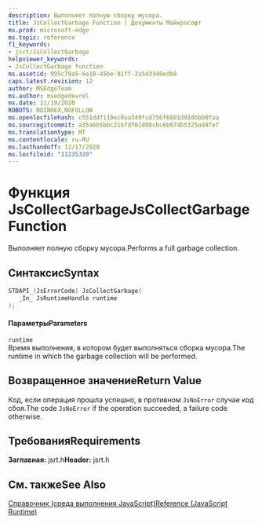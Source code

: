 ```yaml
---
description: Выполняет полную сборку мусора.
title: JsCollectGarbage Function | Документы Майкрософт
ms.prod: microsoft-edge
ms.topic: reference
f1_keywords:
- jsrt/JsCollectGarbage
helpviewer_keywords:
- JsCollectGarbage function
ms.assetid: 995c79a5-6e18-45be-81ff-2a5d3348edb8
caps.latest.revision: 12
author: MSEdgeTeam
ms.author: msedgedevrel
ms.date: 11/19/2020
ROBOTS: NOINDEX,NOFOLLOW
ms.openlocfilehash: c551ddf119ec0aa349fcd756f6001d92dbbb0faa
ms.sourcegitcommit: a35a6b5bbc21b7df61d08cbc6b074b5325ad4fef
ms.translationtype: MT
ms.contentlocale: ru-RU
ms.lasthandoff: 12/17/2020
ms.locfileid: "11235320"
---
```

# <span data-ttu-id="625f0-103">Функция JsCollectGarbage</span><span class="sxs-lookup"><span data-stu-id="625f0-103">JsCollectGarbage Function</span></span>

<span data-ttu-id="625f0-104">Выполняет полную сборку мусора.</span><span class="sxs-lookup"><span data-stu-id="625f0-104">Performs a full garbage collection.</span></span>  
  
## <span data-ttu-id="625f0-105">Синтаксис</span><span class="sxs-lookup"><span data-stu-id="625f0-105">Syntax</span></span>  
  
```cpp  
STDAPI_(JsErrorCode) JsCollectGarbage(  
   _In_ JsRuntimeHandle runtime  
);  
```  
  
#### <span data-ttu-id="625f0-106">Параметры</span><span class="sxs-lookup"><span data-stu-id="625f0-106">Parameters</span></span>  
 `runtime`  
 <span data-ttu-id="625f0-107">Время выполнения, в котором будет выполняться сборка мусора.</span><span class="sxs-lookup"><span data-stu-id="625f0-107">The runtime in which the garbage collection will be performed.</span></span>  
  
## <span data-ttu-id="625f0-108">Возвращенное значение</span><span class="sxs-lookup"><span data-stu-id="625f0-108">Return Value</span></span>  
 <span data-ttu-id="625f0-109">Код, если операция прошла успешно, в противном `JsNoError` случае код сбоя.</span><span class="sxs-lookup"><span data-stu-id="625f0-109">The code `JsNoError` if the operation succeeded, a failure code otherwise.</span></span>  
  
## <span data-ttu-id="625f0-110">Требования</span><span class="sxs-lookup"><span data-stu-id="625f0-110">Requirements</span></span>  
 <span data-ttu-id="625f0-111">**Заглавная:** jsrt.h</span><span class="sxs-lookup"><span data-stu-id="625f0-111">**Header:** jsrt.h</span></span>  
  
## <span data-ttu-id="625f0-112">См. также</span><span class="sxs-lookup"><span data-stu-id="625f0-112">See Also</span></span>  
 [<span data-ttu-id="625f0-113">Справочник (среда выполнения JavaScript)</span><span class="sxs-lookup"><span data-stu-id="625f0-113">Reference (JavaScript Runtime)</span></span>](../chakra-hosting/reference-javascript-runtime.md)
